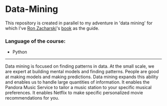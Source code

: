 # Data-Mining

This repository is created in parallel to my adventure in 'data mining' for which I've [Ron Zacharski](http://zacharski.org/)'s [book](http://guidetodatamining.com/) as the guide.
  
### Language of the course:
  + Python
  
---
Data mining is focused on finding patterns in data. At the small scale, we are expert at building mental models and finding patterns. People are good at making models and making predictions. Data mining expands this ability and enables us to handle large quantities of information. It enables the Pandora Music Service to tailor a music station to your specific musical preferences. It enables Netflix to make specific personalized movie recommendations for you.
  

  
